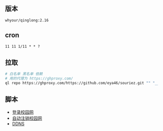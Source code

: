 ## 版本
```
whyour/qinglong:2.16
```

## cron
```
11 11 1/11 * * ?
```

## 拉取
```bash
# 白名单 黑名单 依赖
# 用的代理为 https://ghproxy.com/
ql repo https://ghproxy.com/https://github.com/eya46/souriez.git "" "__|notify.py" "notify.py"
```

## 脚本

- [登录校园网](CAN_Auth.py)
- [自动注销校园网](CAN_Logout.py)
- [DDNS](CAN_DDNS.py)